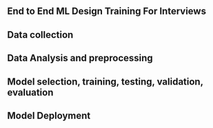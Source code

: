 ## End to End ML Design Training For Interviews

## Data collection

## Data Analysis and preprocessing

## Model selection, training, testing, validation, evaluation

## Model Deployment